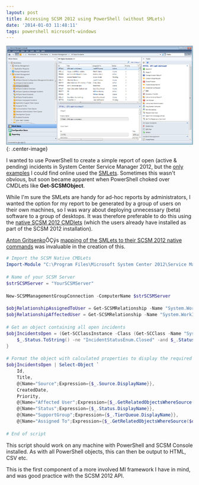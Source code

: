 ```yaml
---
layout: post
title: Accessing SCSM 2012 using PowerShell (without SMLets)
date: '2014-01-03 11:48:11'
tags: powershell microsoft-windows
---
```



![SCSM2012](/assets/SCSM2012.png){: .center-image}

I wanted to use PowerShell to create a simple report of open (active & pending) incidents in System Center Service Manager 2012, but the [only examples](http://www.systemcentercentral.com/scsm-2012-quicktip-retrieving-the-assigned-user-info-for-a-work-item-via-powershell-scsm-scorch-sysctr/) I could find online used the [SMLets](http://smlets.codeplex.com/). Sometimes this wasn't obvious, but soon became apparent when PowerShell choked over CMDLets like **Get-SCSMObject**.

While I'm sure the SMLets are handy for ad-hoc reports by administrators, I wanted the option for my report to be generated by a group of users on their own machines, so I was wary about deploying unnecessary (beta) software to a group of desktops. It was therefore preferable to do this using the [native SCSM 2012 CMDlets](http://technet.microsoft.com/en-us/library/hh305227(v=sc.20).aspx) (which the users already have installed as part of the SCSM 2012 installation).

[Anton Gritsenko](http://blog.scsmsolutions.com/author/freemanru/)ÔÇÿs [mapping of the SMLets to their SCSM 2012 native commands](http://blog.scsmsolutions.com/2012/02/reference-between-smlets-and-scsm-2012-native-cmdlets/) was invaluable in the creation of this.

```powershell
# Import the SCSM Native CMDLets
Import-Module "C:\Program Files\Microsoft System Center 2012\Service Manager\Powershell\System.Center.Service.Manager.psd1"

# Name of your SCSM Server
$strSCSMServer = "YourSCSMServer"

New-SCSMManagementGroupConnection -ComputerName $strSCSMServer

$objRelationshipAssignedToUser = Get-SCSMRelationship -Name "System.WorkItemAssignedToUser"
$objRelationshipAffectedUser = Get-SCSMRelationship -Name "System.WorkItemAffectedUser"

# Get an object containing all open incidents 
$objIncidentsOpen = (Get-SCClassInstance -Class (Get-SCClass -Name "System.WorkItem.Incident")) | Where-Object {
    $_.Status.ToString() -ne "IncidentStatusEnum.Closed" -and $_.Status.ToString() -ne "IncidentStatusEnum.Resolved"
}

# Format the object with calculated properties to display the required information
$objIncidentsOpen | Select-Object `
	Id,
    Title,
    @{Name="Source";Expression={$_.Source.DisplayName}},
    CreatedDate,
    Priority,
    @{Name="Affected User";Expression={$_.GetRelatedObjectsWhereSource($objRelationshipAffectedUser)}},
    @{Name="Status";Expression={$_.Status.DisplayName}},
    @{Name="SupportGroup";Expression={$_.TierQueue.DisplayName}},
    @{Name="Assigned To";Expression={$_.GetRelatedObjectsWhereSource($objRelationshipAssignedToUser)}} 

# End of script
```

This script should work on any machine with PowerShell and SCSM Console installed. As with all PowerShell objects, this can then be output to HTML, CSV etc.

This is the first component of a more involved MI framework I have in mind, and was good practice with the SCSM 2012 API.


